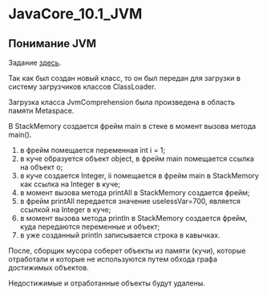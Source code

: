 # JavaCore_10.1_JVM
## Понимание JVM
Задание [здесь](https://github.com/netology-code/jd-homeworks/blob/master/jvm/task1/README.md).

Так как был создан новый класс, то он был передан для загрузки в систему загрузчиков классов ClassLoader.

Загрузка класса JvmComprehension была произведена в область памяти Metaspace.

В StackMemory создается фрейм  main в стеке в момент вызова метода main().

1. в фрейм помещается переменная int i = 1;
2. в куче образуется объект object,  в фрейм main помещается ссылка на объект о;
3. в куче создается Integer, ii помещается в фрейм main в StackMemory как ссылка на Integer в куче;
4. в момент вызова метода printAll в StackMemory создается фрейм; 
5. в фрейм printAll передается значение uselessVar=700, является ссылкой на Integer в куче;
6. в момент вызова метода println в StackMemory создается фрейм, куда передаются переменные и объект;
7. в уже созданный println записывается строка в кавычках.

После, сборщик мусора соберет объекты из памяти (кучи), которые отработали и которые не используются путем обхода графа достижимых объектов.

Недостижимые  и отработанные объекты будут удалены.
